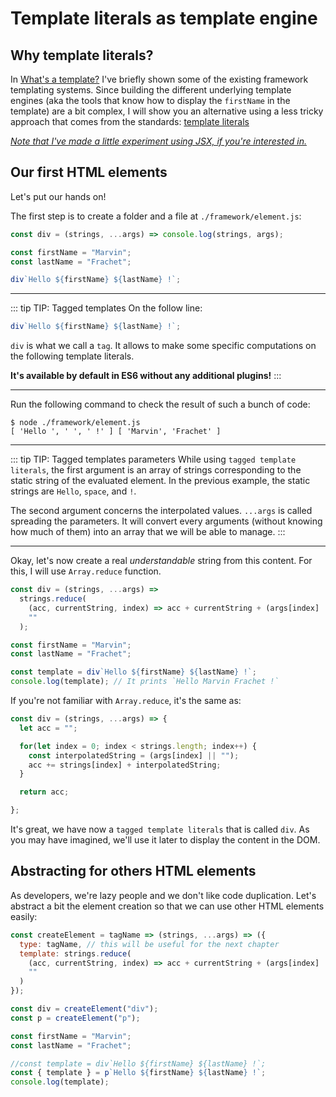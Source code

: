 # Template literals as template engine

## Why template literals?

In [What's a template?](/templating/intro.html) I've briefly shown some of the existing framework templating systems. Since building the
different underlying template engines (aka the tools that know how to display the `firstName` in the template) are a bit complex,
I will show you an alternative using a less tricky approach that comes from the standards: [template literals](https://developer.mozilla.org/en-US/docs/Web/JavaScript/Reference/Template_literals)

[_Note that I've made a little experiment using JSX, if you're interested in._](https://github.com/mfrachet/create-frontend-framework/tree/jsx)

## Our first HTML elements

Let's put our hands on!

The first step is to create a folder and a file at `./framework/element.js`:

```javascript
const div = (strings, ...args) => console.log(strings, args);

const firstName = "Marvin";
const lastName = "Frachet";

div`Hello ${firstName} ${lastName} !`;
```

---

::: tip TIP: Tagged templates
On the follow line:

```javascript
div`Hello ${firstName} ${lastName} !`;
```

`div` is what we call a `tag`. It allows to make some specific computations on the following template literals.

**It's available by default in ES6 without any additional plugins!**
:::

---

Run the following command to check the result of such a bunch of code:

```shell
$ node ./framework/element.js
[ 'Hello ', ' ', ' !' ] [ 'Marvin', 'Frachet' ]
```

---

::: tip TIP: Tagged templates parameters
While using `tagged template literals`, the first argument is an array of strings corresponding to the static string of the evaluated element. In the previous example, the static strings are `Hello`, `space`, and `!`.

The second argument concerns the interpolated values. `...args` is called spreading the parameters. It will convert every
arguments (without knowing how much of them) into an array that we will be able to manage.
:::

---

Okay, let's now create a real _understandable_ string from this content. For this, I will use `Array.reduce` function.

```javascript
const div = (strings, ...args) =>
  strings.reduce(
    (acc, currentString, index) => acc + currentString + (args[index] || ""),
    ""
  );

const firstName = "Marvin";
const lastName = "Frachet";

const template = div`Hello ${firstName} ${lastName} !`;
console.log(template); // It prints `Hello Marvin Frachet !`
```

If you're not familiar with `Array.reduce`, it's the same as:

```javascript
const div = (strings, ...args) => {
  let acc = "";

  for(let index = 0; index < strings.length; index++) {
    const interpolatedString = (args[index] || "");
    acc += strings[index] + interpolatedString;
  }

  return acc;

};
```

It's great, we have now a `tagged template literals` that is called `div`. As you may have imagined, we'll use it later to display the content in the DOM.

## Abstracting for others HTML elements

As developers, we're lazy people and we don't like code duplication. Let's abstract a bit the element creation so that we can use other HTML elements easily:

```javascript
const createElement = tagName => (strings, ...args) => ({
  type: tagName, // this will be useful for the next chapter
  template: strings.reduce(
    (acc, currentString, index) => acc + currentString + (args[index] || ""),
    ""
  )
});

const div = createElement("div");
const p = createElement("p");

const firstName = "Marvin";
const lastName = "Frachet";

//const template = div`Hello ${firstName} ${lastName} !`;
const { template } = p`Hello ${firstName} ${lastName} !`;
console.log(template);
```
